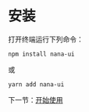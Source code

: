 # 安装

打开终端运行下列命令：

```
npm install nana-ui
```

或

```
yarn add nana-ui
```

下一节：[开始使用](#/doc/get-started)